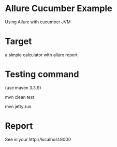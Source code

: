 # Allure Cucumber Example
Using Allure with cucumber JVM

# Target 
a simple calculator with allure report

# Testing command 

(use maven 3.3.9)

mvn clean test 

mvn jetty:run 

# Report 

See in your http://localhost:9000 
